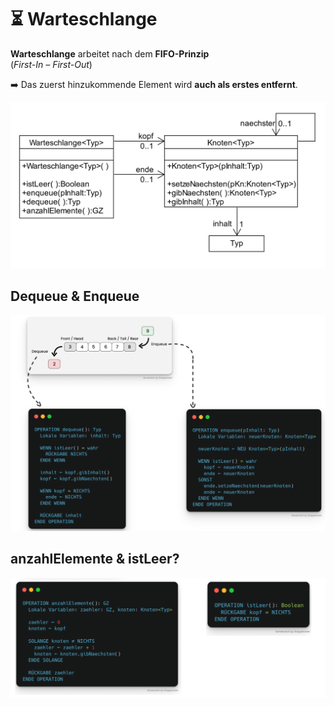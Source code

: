 # ⏳ Warteschlange

**Warteschlange** arbeitet nach dem **FIFO-Prinzip**  
(*First-In – First-Out*)

➡️ Das zuerst hinzukommende Element wird **auch als erstes entfernt**.

<img src="/tutorial/binaerbaum/img/ws-fs.png">

## Dequeue & Enqueue

<img src="/tutorial/binaerbaum/img/ws-enqueue-dequeue.png">

## anzahlElemente & istLeer?

<img src="/tutorial/binaerbaum/img/ws-anzel-isempty.png">

